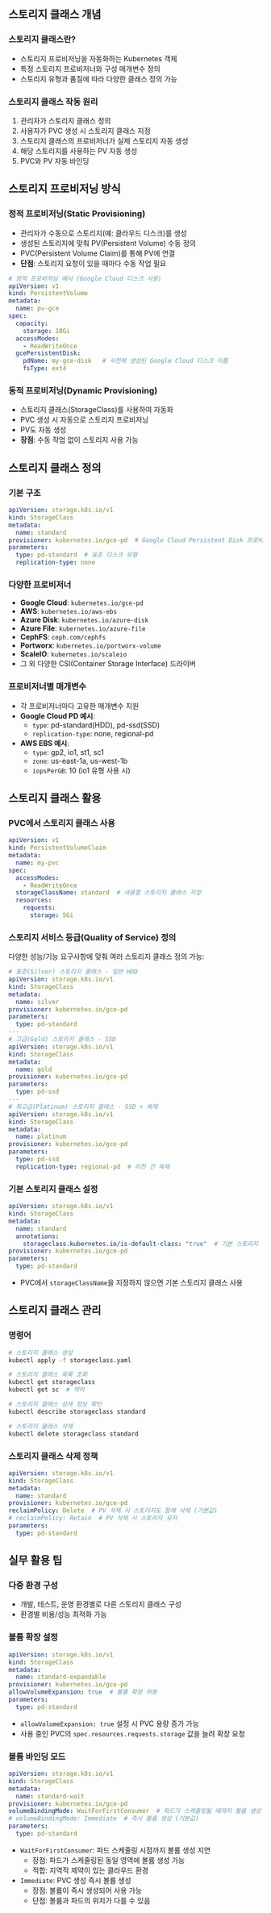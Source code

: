 ## 스토리지 클래스 개념

### 스토리지 클래스란?

- 스토리지 프로비저닝을 자동화하는 Kubernetes 객체
- 특정 스토리지 프로비저너와 구성 매개변수 정의
- 스토리지 유형과 품질에 따라 다양한 클래스 정의 가능

### 스토리지 클래스 작동 원리

1. 관리자가 스토리지 클래스 정의
2. 사용자가 PVC 생성 시 스토리지 클래스 지정
3. 스토리지 클래스의 프로비저너가 실제 스토리지 자동 생성
4. 해당 스토리지를 사용하는 PV 자동 생성
5. PVC와 PV 자동 바인딩

## 스토리지 프로비저닝 방식

### 정적 프로비저닝(Static Provisioning)

- 관리자가 수동으로 스토리지(예: 클라우드 디스크)를 생성
- 생성된 스토리지에 맞춰 PV(Persistent Volume) 수동 정의
- PVC(Persistent Volume Claim)를 통해 PV에 연결
- **단점**: 스토리지 요청이 있을 때마다 수동 작업 필요

```yaml
# 정적 프로비저닝 예시 (Google Cloud 디스크 사용)
apiVersion: v1
kind: PersistentVolume
metadata:
  name: pv-gce
spec:
  capacity:
    storage: 10Gi
  accessModes:
    - ReadWriteOnce
  gcePersistentDisk:
    pdName: my-gce-disk   # 사전에 생성된 Google Cloud 디스크 이름
    fsType: ext4
```

### 동적 프로비저닝(Dynamic Provisioning)

- 스토리지 클래스(StorageClass)를 사용하여 자동화
- PVC 생성 시 자동으로 스토리지 프로비저닝
- PV도 자동 생성
- **장점**: 수동 작업 없이 스토리지 사용 가능

## 스토리지 클래스 정의

### 기본 구조

```yaml
apiVersion: storage.k8s.io/v1
kind: StorageClass
metadata:
  name: standard
provisioner: kubernetes.io/gce-pd  # Google Cloud Persistent Disk 프로비저너
parameters:
  type: pd-standard  # 표준 디스크 유형
  replication-type: none
```

### 다양한 프로비저너

- **Google Cloud**: `kubernetes.io/gce-pd`
- **AWS**: `kubernetes.io/aws-ebs`
- **Azure Disk**: `kubernetes.io/azure-disk`
- **Azure File**: `kubernetes.io/azure-file`
- **CephFS**: `ceph.com/cephfs`
- **Portworx**: `kubernetes.io/portworx-volume`
- **ScaleIO**: `kubernetes.io/scaleio`
- 그 외 다양한 CSI(Container Storage Interface) 드라이버

### 프로비저너별 매개변수

- 각 프로비저너마다 고유한 매개변수 지원
- **Google Cloud PD 예시**:
    - `type`: pd-standard(HDD), pd-ssd(SSD)
    - `replication-type`: none, regional-pd
- **AWS EBS 예시**:
    - `type`: gp2, io1, st1, sc1
    - `zone`: us-east-1a, us-west-1b
    - `iopsPerGB`: 10 (io1 유형 사용 시)

## 스토리지 클래스 활용

### PVC에서 스토리지 클래스 사용

```yaml
apiVersion: v1
kind: PersistentVolumeClaim
metadata:
  name: my-pvc
spec:
  accessModes:
    - ReadWriteOnce
  storageClassName: standard  # 사용할 스토리지 클래스 지정
  resources:
    requests:
      storage: 5Gi
```

### 스토리지 서비스 등급(Quality of Service) 정의

다양한 성능/기능 요구사항에 맞춰 여러 스토리지 클래스 정의 가능:

```yaml
# 표준(Silver) 스토리지 클래스 - 일반 HDD
apiVersion: storage.k8s.io/v1
kind: StorageClass
metadata:
  name: silver
provisioner: kubernetes.io/gce-pd
parameters:
  type: pd-standard
---
# 고급(Gold) 스토리지 클래스 - SSD
apiVersion: storage.k8s.io/v1
kind: StorageClass
metadata:
  name: gold
provisioner: kubernetes.io/gce-pd
parameters:
  type: pd-ssd
---
# 최고급(Platinum) 스토리지 클래스 - SSD + 복제
apiVersion: storage.k8s.io/v1
kind: StorageClass
metadata:
  name: platinum
provisioner: kubernetes.io/gce-pd
parameters:
  type: pd-ssd
  replication-type: regional-pd  # 리전 간 복제
```

### 기본 스토리지 클래스 설정

```yaml
apiVersion: storage.k8s.io/v1
kind: StorageClass
metadata:
  name: standard
  annotations:
    storageclass.kubernetes.io/is-default-class: "true"  # 기본 스토리지 클래스로 설정
provisioner: kubernetes.io/gce-pd
parameters:
  type: pd-standard
```

- PVC에서 `storageClassName`을 지정하지 않으면 기본 스토리지 클래스 사용

## 스토리지 클래스 관리

### 명령어

```bash
# 스토리지 클래스 생성
kubectl apply -f storageclass.yaml

# 스토리지 클래스 목록 조회
kubectl get storageclass
kubectl get sc  # 약어

# 스토리지 클래스 상세 정보 확인
kubectl describe storageclass standard

# 스토리지 클래스 삭제
kubectl delete storageclass standard
```

### 스토리지 클래스 삭제 정책

```yaml
apiVersion: storage.k8s.io/v1
kind: StorageClass
metadata:
  name: standard
provisioner: kubernetes.io/gce-pd
reclaimPolicy: Delete  # PV 삭제 시 스토리지도 함께 삭제 (기본값)
# reclaimPolicy: Retain  # PV 삭제 시 스토리지 유지
parameters:
  type: pd-standard
```

## 실무 활용 팁

### 다중 환경 구성

- 개발, 테스트, 운영 환경별로 다른 스토리지 클래스 구성
- 환경별 비용/성능 최적화 가능

### 볼륨 확장 설정

```yaml
apiVersion: storage.k8s.io/v1
kind: StorageClass
metadata:
  name: standard-expandable
provisioner: kubernetes.io/gce-pd
allowVolumeExpansion: true  # 볼륨 확장 허용
parameters:
  type: pd-standard
```

- `allowVolumeExpansion: true` 설정 시 PVC 용량 증가 가능
- 사용 중인 PVC의 `spec.resources.requests.storage` 값을 늘려 확장 요청

### 볼륨 바인딩 모드

```yaml
apiVersion: storage.k8s.io/v1
kind: StorageClass
metadata:
  name: standard-wait
provisioner: kubernetes.io/gce-pd
volumeBindingMode: WaitForFirstConsumer  # 파드가 스케줄링될 때까지 볼륨 생성 지연
# volumeBindingMode: Immediate  # 즉시 볼륨 생성 (기본값)
parameters:
  type: pd-standard
```

- `WaitForFirstConsumer`: 파드 스케줄링 시점까지 볼륨 생성 지연
    - 장점: 파드가 스케줄링된 동일 영역에 볼륨 생성 가능
    - 적합: 지역적 제약이 있는 클라우드 환경
- `Immediate`: PVC 생성 즉시 볼륨 생성
    - 장점: 볼륨이 즉시 생성되어 사용 가능
    - 단점: 볼륨과 파드의 위치가 다를 수 있음